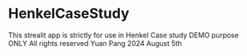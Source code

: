 # HenkelCaseStudy
This strealit app is strictly for use in Henkel Case study DEMO purpose ONLY
All rights reserved 
Yuan Pang
2024 August 5th
